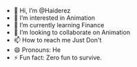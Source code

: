 - 👋 Hi, I’m @Haiderez
- 👀 I’m interested in Animation
- 🌱 I’m currently learning Finance
- 💞️ I’m looking to collaborate on Animation  
- 📫 How to reach me Just Don't
- 😄 Pronouns: He
- ⚡ Fun fact: Zero fun to survive.

<!---
Haiderez/Haiderez is a ✨ special ✨ repository because its `README.md` (this file) appears on your GitHub profile.
You can click the Preview link to take a look at your changes.
--->

